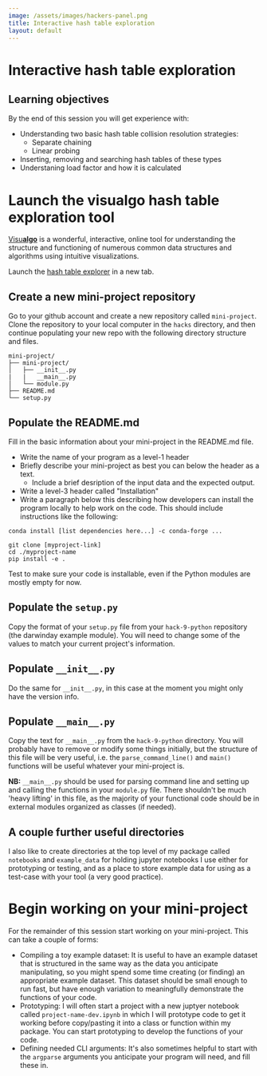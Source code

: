 ```yaml
---
image: /assets/images/hackers-panel.png
title: Interactive hash table exploration
layout: default
---
```


# Interactive hash table exploration

## Learning objectives
By the end of this session you will get experience with:
- Understanding two basic hash table collision resolution strategies:
    - Separate chaining
    - Linear probing
- Inserting, removing and searching hash tables of these types
- Understaning load factor and how it is calculated

# Launch the visualgo hash table exploration tool

[Visu**algo**](https://visualgo.net/en) is a wonderful, interactive, online tool
for understanding the structure and functioning of numerous common data structures
and algorithms using intuitive visualizations.

Launch the [hash table explorer](https://visualgo.net/en/hashtable) in a new tab.

## Create a new mini-project repository
Go to your github account and create a new repository called `mini-project`. Clone the repository
to your local computer in the `hacks` directory, and then continue populating your new repo with
the following directory structure and files.
```
mini-project/
├── mini-project/
│   ├── __init__.py
|   |   __main__.py
│   └── module.py
├── README.md
└── setup.py
```

## Populate the README.md

Fill in the basic information about your mini-project in the README.md file.

- Write the name of your program as a level-1 header
- Briefly describe your mini-project as best you can below the header as a text.
    - Include a brief desription of the input data and the expected output.
- Write a level-3 header called "Installation"
- Write a paragraph below this describing how developers can install the 
program locally to help work on the code. This should include instructions
like the following:

```
conda install [list dependencies here...] -c conda-forge ...

git clone [myproject-link]
cd ./myproject-name
pip install -e .
```

Test to make sure your code is installable, even if the Python 
modules are mostly empty for now.

## Populate the `setup.py`

Copy the format of your `setup.py` file from your `hack-9-python` repository (the darwinday example module). You
will need to change some of the values to match your current project's information.

## Populate `__init__.py`

Do the same for `__init__.py`, in this case at the moment you might only have the version info.

## Populate `__main__.py`

Copy the text for `__main__.py` from the `hack-9-python` directory. You will probably have to 
remove or modify some things initially, but the structure of this file will be very useful, i.e.
the `parse_command_line()` and `main()` functions will be useful whatever your mini-project is.

**NB:** `__main__.py` should be used for parsing command line and setting up and calling the 
functions in your `module.py` file. There shouldn't be much 'heavy lifting' in this file, as the
majority of your functional code should be in external modules organized as classes (if needed).

## A couple further useful directories

I also like to create directories at the top level of my package called `notebooks` and `example_data`
for holding jupyter notebooks I use either for prototyping or testing, and as a place to store
example data for using as a test-case with your tool (a very good practice).

# Begin working on your mini-project
For the remainder of this session start working on your mini-project. This can take a couple of forms:

* Compiling a toy example dataset: It is useful to have an example dataset that is structured in the
same way as the data you anticipate manipulating, so you might spend some time creating (or finding)
an appropriate example dataset. This dataset should be small enough to run fast, but have enough
variation to meaningfully demonstrate the functions of your code.
* Prototyping: I will often start a project with a new juptyer notebook called `project-name-dev.ipynb`
in which I will prototype code to get it working before copy/pasting it into a class or function within
my package. You can start prototyping to develop the functions of your code.
* Defining needed CLI arguments: It's also sometimes helpful to start with the `argparse` arguments
you anticipate your program will need, and fill these in.

